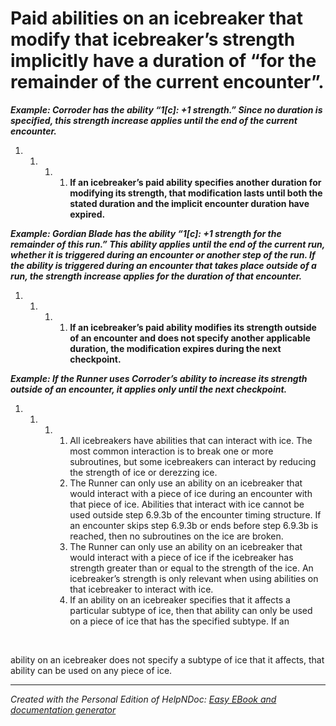 # Paid abilities on an icebreaker that modify that icebreaker’s strength implicitly have a duration of “for the remainder of the current encounter”.

***Example: Corroder has the ability “1\[c\]: +1 strength.” Since no duration is specified, this strength increase applies until the end of the current encounter.***

1. &nbsp;
   1. &nbsp;
      1. &nbsp;
         1. **If an icebreaker’s paid ability specifies another duration for modifying its strength, that modification lasts until both the stated duration and the implicit encounter duration have expired.**

***Example: Gordian Blade has the ability “1\[c\]: +1 strength for the remainder of this run.” This ability applies until the end of the current run, whether it is triggered during an encounter or another step of the run. If the ability is triggered during an encounter that takes place outside of a run, the strength increase applies for the duration of that encounter.***

1. &nbsp;
   1. &nbsp;
      1. &nbsp;
         1. **If an icebreaker’s paid ability modifies its strength outside of an encounter and does not specify another applicable duration, the modification expires during the next checkpoint.**

***Example: If the Runner uses Corroder’s ability to increase its strength outside of an encounter, it applies only until the next checkpoint.***

1. &nbsp;
   1. &nbsp;
      1. &nbsp;
         1. All icebreakers have abilities that can interact with ice. The most common interaction is to break one or more subroutines, but some icebreakers can interact by reducing the strength of ice or derezzing ice.
         1. The Runner can only use an ability on an icebreaker that would interact with a piece of ice during an encounter with that piece of ice. Abilities that interact with ice cannot be used outside step 6.9.3b of the encounter timing structure. If an encounter skips step 6.9.3b or ends before step 6.9.3b is reached, then no subroutines on the ice are broken.
         1. The Runner can only use an ability on an icebreaker that would interact with a piece of ice if the icebreaker has strength greater than or equal to the strength of the ice. An icebreaker’s strength is only relevant when using abilities on that icebreaker to interact with ice.
         1. If an ability on an icebreaker specifies that it affects a particular subtype of ice, then that ability can only be used on a piece of ice that has the specified subtype. If an

&nbsp;

ability on an icebreaker does not specify a subtype of ice that it affects, that ability can be used on any piece of ice.

***
_Created with the Personal Edition of HelpNDoc: [Easy EBook and documentation generator](<https://www.helpndoc.com>)_
